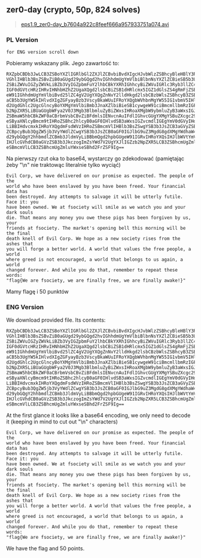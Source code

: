 ## zer0-day (crypto, 50p, 824 solves)

> [eps1.9_zer0-day_b7604a922c8feef666a957933751a074.avi](zer0-day.bin)

### PL Version
`for ENG version scroll down`

Pobieramy wskazany plik. Jego zawartość to:

    RXZpbCBDb3JwLCB3ZSBoYXZlIGRlbGl2ZXJlZCBvbiBvdXIgcHJvbWlzZSBhcyBleHBlY3RlZC4g\n
    VGhlIHBlb3BsZSBvZiB0aGUgd29ybGQgd2hvIGhhdmUgYmVlbiBlbnNsYXZlZCBieSB5b3UgaGF2\n
    ZSBiZWVuIGZyZWVkLiBZb3VyIGZpbmFuY2lhbCBkYXRhIGhhcyBiZWVuIGRlc3Ryb3llZC4gQW55\n
    IGF0dGVtcHRzIHRvIHNhbHZhZ2UgaXQgd2lsbCBiZSB1dHRlcmx5IGZ1dGlsZS4gRmFjZSBpdDog\n
    eW91IGhhdmUgYmVlbiBvd25lZC4gV2UgYXQgZnNvY2lldHkgd2lsbCBzbWlsZSBhcyB3ZSB3YXRj\n
    aCB5b3UgYW5kIHlvdXIgZGFyayBzb3VscyBkaWUuIFRoYXQgbWVhbnMgYW55IG1vbmV5IHlvdSBv\n
    d2UgdGhlc2UgcGlncyBoYXMgYmVlbiBmb3JnaXZlbiBieSB1cywgeW91ciBmcmllbmRzIGF0IGZz\n
    b2NpZXR5LiBUaGUgbWFya2V0J3Mgb3BlbmluZyBiZWxsIHRoaXMgbW9ybmluZyB3aWxsIGJlIHRo\n
    ZSBmaW5hbCBkZWF0aCBrbmVsbCBvZiBFdmlsIENvcnAuIFdlIGhvcGUgYXMgYSBuZXcgc29jaWV0\n
    eSByaXNlcyBmcm9tIHRoZSBhc2hlcyB0aGF0IHlvdSB3aWxsIGZvcmdlIGEgYmV0dGVyIHdvcmxk\n
    LiBBIHdvcmxkIHRoYXQgdmFsdWVzIHRoZSBmcmVlIHBlb3BsZSwgYSB3b3JsZCB3aGVyZSBncmVl\n
    ZCBpcyBub3QgZW5jb3VyYWdlZCwgYSB3b3JsZCB0aGF0IGJlbG9uZ3MgdG8gdXMgYWdhaW4sIGEg\n
    d29ybGQgY2hhbmdlZCBmb3JldmVyLiBBbmQgd2hpbGUgeW91IGRvIHRoYXQsIHJlbWVtYmVyIHRv\n
    IHJlcGVhdCB0aGVzZSB3b3JkczogImZsYWd7V2UgYXJlIGZzb2NpZXR5LCB3ZSBhcmUgZmluYWxs\n
    eSBmcmVlLCB3ZSBhcmUgZmluYWxseSBhd2FrZSF9Ig==

Na pierwszy rzut oka to base64, wystarczy go zdekodować (pamiętając żeby "\n" nie traktowąc literalnie tylko wyciąć)

    Evil Corp, we have delivered on our promise as expected. The people of the
    world who have been enslaved by you have been freed. Your financial data has
    been destroyed. Any attempts to salvage it will be utterly futile. Face it: you
    have been owned. We at fsociety will smile as we watch you and your dark souls
    die. That means any money you owe these pigs has been forgiven by us, your
    friends at fsociety. The market's opening bell this morning will be the final
    death knell of Evil Corp. We hope as a new society rises from the ashes that
    you will forge a better world. A world that values the free people, a world
    where greed is not encouraged, a world that belongs to us again, a world
    changed forever. And while you do that, remember to repeat these words:
    "flag{We are fsociety, we are finally free, we are finally awake!}"

Mamy flagę i 50 punktów

### ENG Version

We download provided file. Its contents:

    RXZpbCBDb3JwLCB3ZSBoYXZlIGRlbGl2ZXJlZCBvbiBvdXIgcHJvbWlzZSBhcyBleHBlY3RlZC4g\n
    VGhlIHBlb3BsZSBvZiB0aGUgd29ybGQgd2hvIGhhdmUgYmVlbiBlbnNsYXZlZCBieSB5b3UgaGF2\n
    ZSBiZWVuIGZyZWVkLiBZb3VyIGZpbmFuY2lhbCBkYXRhIGhhcyBiZWVuIGRlc3Ryb3llZC4gQW55\n
    IGF0dGVtcHRzIHRvIHNhbHZhZ2UgaXQgd2lsbCBiZSB1dHRlcmx5IGZ1dGlsZS4gRmFjZSBpdDog\n
    eW91IGhhdmUgYmVlbiBvd25lZC4gV2UgYXQgZnNvY2lldHkgd2lsbCBzbWlsZSBhcyB3ZSB3YXRj\n
    aCB5b3UgYW5kIHlvdXIgZGFyayBzb3VscyBkaWUuIFRoYXQgbWVhbnMgYW55IG1vbmV5IHlvdSBv\n
    d2UgdGhlc2UgcGlncyBoYXMgYmVlbiBmb3JnaXZlbiBieSB1cywgeW91ciBmcmllbmRzIGF0IGZz\n
    b2NpZXR5LiBUaGUgbWFya2V0J3Mgb3BlbmluZyBiZWxsIHRoaXMgbW9ybmluZyB3aWxsIGJlIHRo\n
    ZSBmaW5hbCBkZWF0aCBrbmVsbCBvZiBFdmlsIENvcnAuIFdlIGhvcGUgYXMgYSBuZXcgc29jaWV0\n
    eSByaXNlcyBmcm9tIHRoZSBhc2hlcyB0aGF0IHlvdSB3aWxsIGZvcmdlIGEgYmV0dGVyIHdvcmxk\n
    LiBBIHdvcmxkIHRoYXQgdmFsdWVzIHRoZSBmcmVlIHBlb3BsZSwgYSB3b3JsZCB3aGVyZSBncmVl\n
    ZCBpcyBub3QgZW5jb3VyYWdlZCwgYSB3b3JsZCB0aGF0IGJlbG9uZ3MgdG8gdXMgYWdhaW4sIGEg\n
    d29ybGQgY2hhbmdlZCBmb3JldmVyLiBBbmQgd2hpbGUgeW91IGRvIHRoYXQsIHJlbWVtYmVyIHRv\n
    IHJlcGVhdCB0aGVzZSB3b3JkczogImZsYWd7V2UgYXJlIGZzb2NpZXR5LCB3ZSBhcmUgZmluYWxs\n
    eSBmcmVlLCB3ZSBhcmUgZmluYWxseSBhd2FrZSF9Ig==

At the first glance it looks like a base64 encoding, we only need to decode it (keeping in mind to cut out "\n" characters)

    Evil Corp, we have delivered on our promise as expected. The people of the
    world who have been enslaved by you have been freed. Your financial data has
    been destroyed. Any attempts to salvage it will be utterly futile. Face it: you
    have been owned. We at fsociety will smile as we watch you and your dark souls
    die. That means any money you owe these pigs has been forgiven by us, your
    friends at fsociety. The market's opening bell this morning will be the final
    death knell of Evil Corp. We hope as a new society rises from the ashes that
    you will forge a better world. A world that values the free people, a world
    where greed is not encouraged, a world that belongs to us again, a world
    changed forever. And while you do that, remember to repeat these words:
    "flag{We are fsociety, we are finally free, we are finally awake!}"

We have the flag and 50 points.